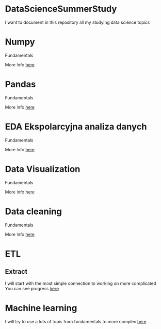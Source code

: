 # DataScienceSummerStudy
I want to document in this repository all my studying data science topics

# Numpy
Fundamentals

More Info [here](_numpy/_numpy.md)

# Pandas
Fundamentals

More Info [here](_pandas/_pandas.md)

# EDA Ekspolarcyjna analiza danych
Fundamentals

More Info [here](_EDA/_eda.md)

# Data Visualization
Fundamentals

More Info [here](_data_visualization/_data_visualization.md)

# Data cleaning
Fundamentals

More Info [here](data_cleaning/data_cleaning.md)

# ETL

## Extract
I will start with the most simple connection to working on more complicated 
You can see progress [here](_Etl/_simple/_simple.md)

# Machine learning 

I will try to use a lots of topis from fundamentals to more complex [here](_machine_learning)